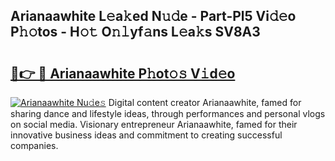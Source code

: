 ## Arianaawhite L𝚎a𝚔ed N𝚞𝚍e - Part-Pl5 Vi𝚍𝚎o P𝚑𝚘tos - H𝚘𝚝 O𝚗𝚕yf𝚊ns L𝚎a𝚔s SV8A3

# <h2><a href="http://kfd8i5.oniu.top/?m=Arianaawhite">🔗👉 🔴 Arianaawhite P𝚑ot𝚘𝚜 V𝚒d𝚎o</a></h2>

[![Arianaawhite Nu𝚍e𝚜](https://i.imgur.com/0qMVB7G.gif)](http://kfd8i5.oniu.top/?m=Arianaawhite)
Digital content creator Arianaawhite, famed for sharing dance and lifestyle ideas, through performances and personal vlogs on social media. Visionary entrepreneur Arianaawhite, famed for their innovative business ideas and commitment to creating successful companies.  
